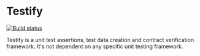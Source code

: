 # Testify

[![Build status](https://ci.appveyor.com/api/projects/status/m06fkgcxv382u5vw?svg=true)](https://ci.appveyor.com/project/wekempf/testify)

Testify is a unit test assertions, test data creation and contract verification framework.
It's not dependent on any specific unit testing framework.

